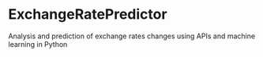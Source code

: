 # ExchangeRatePredictor
Analysis and prediction of exchange rates changes using APIs and machine learning in Python
